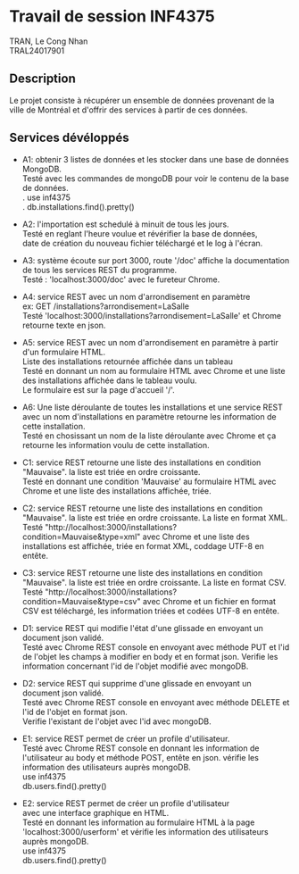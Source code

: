 # Travail de session INF4375

TRAN, Le Cong Nhan  
TRAL24017901

## Description

Le projet consiste à récupérer un ensemble de données provenant de la ville de Montréal et d'offrir des
services à partir de ces données.

## Services dévéloppés

- A1: obtenir 3 listes de données et les stocker dans une base de données MongoDB.  
  Testé avec les commandes de mongoDB pour voir le contenu de la base de données.  
   . use inf4375   
   . db.installations.find().pretty()  
   
- A2: l'importation est schedulé à minuit de tous les jours.  
  Testé en reglant l'heure voulue et révérifier la base de données,  
  date de création du nouveau fichier téléchargé et le log à l'écran.
  
- A3: système écoute sur port 3000, route '/doc' affiche la documentation de tous
      les services REST du programme.  
  Testé : 'localhost:3000/doc' avec le fureteur Chrome.
  
- A4: service REST avec un nom d'arrondisement en paramètre  
     ex: GET /installations?arrondisement=LaSalle  
 Testé 'localhost:3000/installations?arrondisement=LaSalle' et Chrome retourne texte en json.
 
- A5: service REST avec un nom d'arrondisement en paramètre à partir d'un formulaire HTML.  
     Liste des installations retournée affichée dans un tableau  
 Testé en donnant un nom au formulaire HTML avec Chrome et une liste des installations
 affichée dans le tableau voulu.  
 Le formulaire est sur la page d'accueil '/'.  
 
- A6: Une liste déroulante de toutes les installations et une service REST
      avec un nom d'installations en paramètre retourne les information de cette installation.  
  Testé en chosissant un nom de la liste déroulante avec Chrome et ça retourne les information
  voulu de cette installation.
  
- C1: service REST retourne une liste des installations en condition "Mauvaise".
     la liste est triée en ordre croissante.  
 Testé en donnant une condition 'Mauvaise' au formulaire HTML avec Chrome et une liste des
 installations affichée, triée.
 
- C2: service REST retourne une liste des installations en condition "Mauvaise".
     la liste est triée en ordre croissante. La liste en format XML.  
 Testé "http://localhost:3000/installations?condition=Mauvaise&type=xml" avec Chrome 
 et une liste des installations est affichée, triée en format XML, coddage UTF-8 en entête.
 
- C3: service REST retourne une liste des installations en condition "Mauvaise".
     la liste est triée en ordre croissante. La liste en format CSV.  
 Testé "http://localhost:3000/installations?condition=Mauvaise&type=csv" avec Chrome 
 et un fichier en format CSV est téléchargé, les information triées et codées UTF-8 en entête.
 
- D1: service REST qui modifie l'état d'une glissade en envoyant un document json validé.  
 Testé avec Chrome REST console en envoyant avec méthode PUT et l'id de l'objet les champs 
 à modifier en body et en format json.
 Verifie les information concernant l'id de l'objet modifié avec mongoDB.
 
- D2: service REST qui supprime d'une glissade en envoyant un document json validé.  
 Testé avec Chrome REST console en envoyant avec méthode DELETE et l'id de l'objet en format json.  
 Verifie l'existant de l'objet avec l'id avec mongoDB.

- E1: service REST permet de créer un profile d'utilisateur.  
 Testé avec Chrome REST console en donnant les information de l'utilisateur au body
 et méthode POST, entête en json.
 vérifie les information des utilisateurs auprès mongoDB.  
 use inf4375  
 db.users.find().pretty()

- E2: service REST permet de créer un profile d'utilisateur    
    avec une interface graphique en HTML.  
 Testé en donnant les information au formulaire HTML à la page
 'localhost:3000/userform' et vérifie les information des utilisateurs auprès mongoDB.  
 use inf4375  
 db.users.find().pretty()
 
